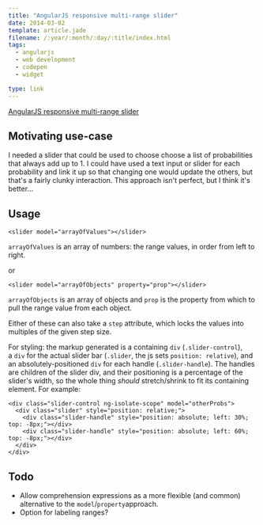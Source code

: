 ```yaml
---
title: "AngularJS responsive multi-range slider"
date: 2014-03-02
template: article.jade
filename: /:year/:month/:day/:title/index.html
tags:
  - angularjs
  - web development
  - codepen
  - widget

type: link
---
```


[AngularJS responsive multi-range
slider](http://codepen.io/anandthakker/pen/marlo)

**Motivating use-case**
-----------------------

I needed a slider that could be used to choose choose a list of
probabilities that always add up to 1. I could have used a text input or
slider for each probability and link it up so that changing one would
update the others, but that's a fairly clunky interaction. This approach
isn't perfect, but I think it's better...

**Usage**
---------

`<slider model="arrayOfValues"></slider>`

`arrayOfValues` is an array of numbers: the range values, in order from
left to right.

or

`<slider model="arrayOfObjects" property="prop"></slider>`

`arrayOfObjects` is an array of objects and `prop` is the property from
which to pull the range value from each object.

Either of these can also take a `step` attribute, which locks the values
into multiples of the given step size.

For styling: the markup generated is a
containing `div` (`.slider-control`), a `div` for the actual slider bar
(`.slider`, the js sets `position: relative`), and an
absolutely-positioned `div` for each handle (`.slider-handle`). The
handles are children of the slider div, and their positioning is a
percentage of the slider's width, so the whole
thing *should* stretch/shrink to fit its containing element. For
example:

    <div class="slider-control ng-isolate-scope" model="otherProbs">
      <div class="slider" style="position: relative;">
        <div class="slider-handle" style="position: absolute; left: 30%; top: -8px;"></div>
        <div class="slider-handle" style="position: absolute; left: 60%; top: -8px;"></div>
      </div>
    </div>

**Todo**
--------

-   Allow comprehension expressions as a more flexible (and common)
    alternative to the `model`/`property`approach.
-   Option for labeling ranges?


